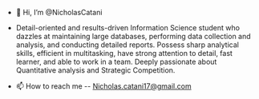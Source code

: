 - 👋 Hi, I’m @NicholasCatani
-  Detail-oriented and results-driven Information Science student who dazzles at maintaining large databases, performing data collection and analysis, and conducting detailed reports. Possess sharp analytical skills, efficient in multitasking, have strong attention to detail, fast learner, and able to work in a team. Deeply passionate about Quantitative analysis and Strategic Competition.

- 📫 How to reach me -- Nicholas.catani17@gmail.com

<!---
NicholasCatani/NicholasCatani is a ✨ special ✨ repository because its `README.md` (this file) appears on your GitHub profile.
You can click the Preview link to take a look at your changes.
--->
